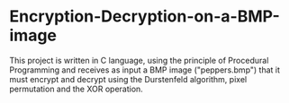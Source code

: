 # Encryption-Decryption-on-a-BMP-image
This project is written in C language, using the principle of Procedural Programming and receives as input a BMP image ("peppers.bmp") that it must encrypt and decrypt using the Durstenfeld algorithm, pixel permutation and the XOR operation.

